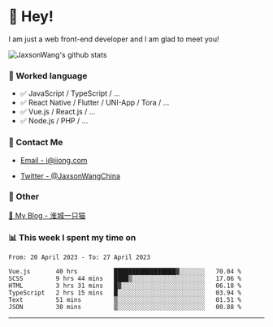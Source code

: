 # 👋 Hey!

I am just a web front-end developer and I am glad to meet you!

![JaxsonWang's github stats](https://github-readme-stats.vercel.app/api?username=JaxsonWang&&show_icons=true&&title_color=1abc9c&&icon_color=1abc9c)


### 📝 Worked language

- ✅ JavaScript / TypeScript / ...
- ✅ React Native / Flutter / UNI-App / Tora / ...
- ✅ Vue.js / React.js / ...
- ✅ Node.js / PHP / ...

### 📮 Contact Me

- [Email - i@iiong.com](mailto:i@iiong.com)

- [Twitter - @JaxsonWangChina](https://twitter.com/JaxsonWangChina)

### 🤪 Other

[📌 My Blog - 淮城一只猫](https://iiong.com)

### 📊 This week I spent my time on

<!--START_SECTION:waka-->

```text
From: 20 April 2023 - To: 27 April 2023

Vue.js       40 hrs          █████████████████▓░░░░░░░   70.04 %
SCSS         9 hrs 44 mins   ████▒░░░░░░░░░░░░░░░░░░░░   17.06 %
HTML         3 hrs 31 mins   █▓░░░░░░░░░░░░░░░░░░░░░░░   06.18 %
TypeScript   2 hrs 15 mins   █░░░░░░░░░░░░░░░░░░░░░░░░   03.94 %
Text         51 mins         ▒░░░░░░░░░░░░░░░░░░░░░░░░   01.51 %
JSON         30 mins         ▒░░░░░░░░░░░░░░░░░░░░░░░░   00.88 %
```

<!--END_SECTION:waka-->

---
